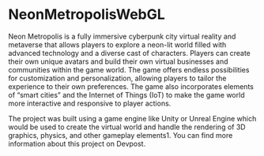 # NeonMetropolisWebGL
Neon Metropolis is a fully immersive cyberpunk city virtual reality and metaverse that allows players to explore a neon-lit world filled with advanced technology and a diverse cast of characters. Players can create their own unique avatars and build their own virtual businesses and communities within the game world. The game offers endless possibilities for customization and personalization, allowing players to tailor the experience to their own preferences. The game also incorporates elements of “smart cities” and the Internet of Things (IoT) to make the game world more interactive and responsive to player actions.

The project was built using a game engine like Unity or Unreal Engine which would be used to create the virtual world and handle the rendering of 3D graphics, physics, and other gameplay elements1. You can find more information about this project on Devpost.
